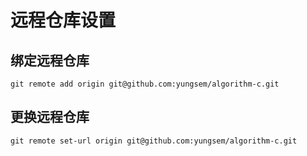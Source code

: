 # 远程仓库设置
## 绑定远程仓库
```
git remote add origin git@github.com:yungsem/algorithm-c.git
```

## 更换远程仓库
```
git remote set-url origin git@github.com:yungsem/algorithm-c.git
```

